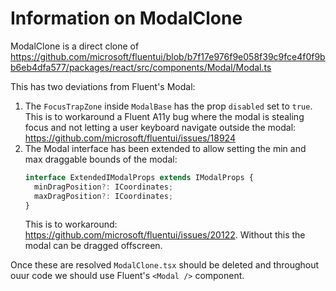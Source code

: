# Information on ModalClone

ModalClone is a direct clone of https://github.com/microsoft/fluentui/blob/b7f17e976f9e058f39c9fce4f0f9bb6eb4dfa577/packages/react/src/components/Modal/Modal.ts

This has two deviations from Fluent's Modal:
1. The `FocusTrapZone` inside `ModalBase` has the prop `disabled` set to `true`.
    This is to workaround a Fluent A11y bug where the modal is stealing focus and not letting a user keyboard navigate outside the modal: https://github.com/microsoft/fluentui/issues/18924
2. The Modal interface has been extended to allow setting the min and max draggable bounds of the modal:
    ```ts
    interface ExtendedIModalProps extends IModalProps {
      minDragPosition?: ICoordinates;
      maxDragPosition?: ICoordinates;
    }
    ```
    This is to workaround: https://github.com/microsoft/fluentui/issues/20122. Without this the modal can be dragged offscreen.

Once these are resolved `ModalClone.tsx` should be deleted and throughout ouur code we should use Fluent's `<Modal />` component.
